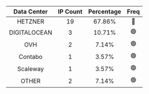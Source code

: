 | Data Center | IP Count | Percentage | Freq |
|:------------:|:--------:|:-----------:|:-----:|
| HETZNER | 19 | 67.86% | 🔴 |
| DIGITALOCEAN | 3 | 10.71% | 🟢 |
| OVH | 2 | 7.14% | 🟢 |
| Contabo | 1 | 3.57% | 🟢 |
| Scaleway | 1 | 3.57% | 🟢 |
| OTHER | 2 | 7.14% | 🟢 |